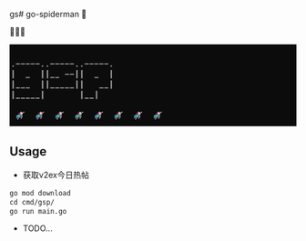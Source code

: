gs# go-spiderman
:whale2:

🚀🚀🚀

![](./resource/images/img.png)


## Usage
- 获取v2ex今日热帖
```shell
go mod download
cd cmd/gsp/
go run main.go
```

- TODO...

